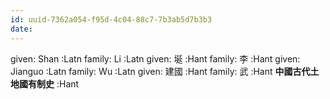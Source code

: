 ```yaml
---
id: uuid-7362a054-f95d-4c04-88c7-7b3ab5d7b3b3
date: 
---
```


given: Shan :Latn
family: Li  :Latn
given: 埏 :Hant
family: 李 :Hant
given: Jianguo :Latn
family: Wu  :Latn
given: 建國 :Hant
family: 武 :Hant
**中國古代土地國有制史** :Hant